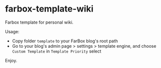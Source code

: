 farbox-template-wiki
====================

Farbox template for personal wiki.

Usage:

* Copy folder `template` to your FarBox blog's root path
* Go to your blog's admin page > settings > template engine, and choose `Custom Template` in `Template Priority` select

Enjoy.
